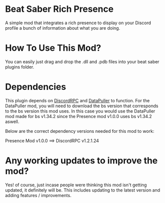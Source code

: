 # Beat Saber Rich Presence
A simple mod that integrates a rich presence to display on your Discord profile a bunch of information about what you are doing.

# How To Use This Mod?
You can easily just drag and drop the .dll and .pdb files into your beat saber plugins folder.

# Dependencies
This plugin depends on [DiscordRPC](https://github.com/Lachee/discord-rpc-csharp/releases) and [DataPuller](https://github.com/DJDavid98/BSDataPuller/releases) to function. 
For the DataPuller mod, you will need to download the bs version that corresponds to the bs version this mod uses. In this case you would use the DataPuller mod made for bs v1.34.2 since the Presence mod 
v1.0.0 uses bs v1.34.2 aswell.

Below are the correct dependency versions needed for this mod to work:

Presence Mod v1.0.0 ==> DiscordRPC v1.2.1.24

# Any working updates to improve the mod?
Yes! of course, just incase people were thinking this mod isn't getting updated, it definitely will be. This includes updating to the latest version and adding features / improvements.
